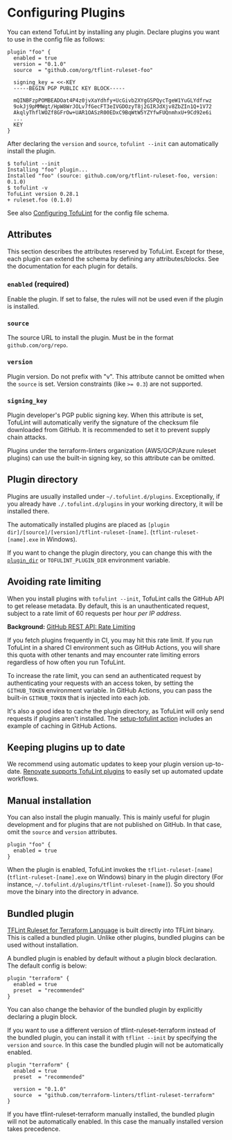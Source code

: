 # Configuring Plugins

You can extend TofuLint by installing any plugin. Declare plugins you want to use in the config file as follows:

```hcl
plugin "foo" {
  enabled = true
  version = "0.1.0"
  source  = "github.com/org/tflint-ruleset-foo"

  signing_key = <<-KEY
  -----BEGIN PGP PUBLIC KEY BLOCK-----

  mQINBFzpPOMBEADOat4P4z0jvXaYdhfy+UcGivb2XYgGSPQycTgeW1YuGLYdfrwz
  9okJj9pMMWgt/HpW8WrJOLv7fGecFT3eIVGDOzyT8j2GIRJdXjv8ZbZIn1Q+1V72
  AkqlyThflWOZf8GFrOw+UAR1OASzR00EDxC9BqWtW5YZYfwFUQnmhxU+9Cd92e6i
  ...
  KEY
}
```

After declaring the `version` and `source`, `tofulint --init` can automatically install the plugin.

```console
$ tofulint --init
Installing "foo" plugin...
Installed "foo" (source: github.com/org/tflint-ruleset-foo, version: 0.1.0)
$ tofulint -v
TofuLint version 0.28.1
+ ruleset.foo (0.1.0)
```

See also [Configuring TofuLint](config.md) for the config file schema.

## Attributes

This section describes the attributes reserved by TofuLint. Except for these, each plugin can extend the schema by defining any attributes/blocks. See the documentation for each plugin for details.

### `enabled` (required)

Enable the plugin. If set to false, the rules will not be used even if the plugin is installed.

### `source`

The source URL to install the plugin. Must be in the format `github.com/org/repo`.

### `version`

Plugin version. Do not prefix with "v". This attribute cannot be omitted when the `source` is set. Version constraints (like `>= 0.3`) are not supported.

### `signing_key`

Plugin developer's PGP public signing key. When this attribute is set, TofuLint will automatically verify the signature of the checksum file downloaded from GitHub. It is recommended to set it to prevent supply chain attacks.

Plugins under the terraform-linters organization (AWS/GCP/Azure ruleset plugins) can use the built-in signing key, so this attribute can be omitted.

## Plugin directory

Plugins are usually installed under `~/.tofulint.d/plugins`. Exceptionally, if you already have `./.tofulint.d/plugins` in your working directory, it will be installed there.

The automatically installed plugins are placed as `[plugin dir]/[source]/[version]/tflint-ruleset-[name]`. (`tflint-ruleset-[name].exe` in Windows).

If you want to change the plugin directory, you can change this with the [`plugin_dir`](config.md#plugin_dir) or `TOFULINT_PLUGIN_DIR` environment variable.

## Avoiding rate limiting

When you install plugins with `tofulint --init`, TofuLint calls the GitHub API to get release metadata. By default, this is an unauthenticated request, subject to a rate limit of 60 requests per hour _per IP address_.

**Background:** [GitHub REST API: Rate Limiting](https://docs.github.com/en/rest/overview/resources-in-the-rest-api#rate-limiting)

If you fetch plugins frequently in CI, you may hit this rate limit. If you run TofuLint in a shared CI environment such as GitHub Actions, you will share this quota with other tenants and may encounter rate limiting errors regardless of how often you run TofuLint. 

To increase the rate limit, you can send an authenticated request by authenticating your requests with an access token, by setting the `GITHUB_TOKEN` environment variable. In GitHub Actions, you can pass the built-in `GITHUB_TOKEN` that is injected into each job.

It's also a good idea to cache the plugin directory, as TofuLint will only send requests if plugins aren't installed. The [setup-tofulint action](https://github.com/tofuutils/setup-tofulint#usage) includes an example of caching in GitHub Actions.

## Keeping plugins up to date

We recommend using automatic updates to keep your plugin version up-to-date. [Renovate supports TofuLint plugins](https://docs.renovatebot.com/modules/manager/tflint-plugin/) to easily set up automated update workflows.

## Manual installation

You can also install the plugin manually. This is mainly useful for plugin development and for plugins that are not published on GitHub. In that case, omit the `source` and `version` attributes.

```hcl
plugin "foo" {
  enabled = true
}
```

When the plugin is enabled, TofuLint invokes the `tflint-ruleset-[name]` (`tflint-ruleset-[name].exe` on Windows) binary in the plugin directory (For instance, `~/.tofulint.d/plugins/tflint-ruleset-[name]`). So you should move the binary into the directory in advance.

## Bundled plugin

[TFLint Ruleset for Terraform Language](https://github.com/terraform-linters/tflint-ruleset-terraform) is built directly into TFLint binary. This is called a bundled plugin. Unlike other plugins, bundled plugins can be used without installation.

A bundled plugin is enabled by default without a plugin block declaration. The default config is below:

```hcl
plugin "terraform" {
  enabled = true
  preset  = "recommended"
}
```

You can also change the behavior of the bundled plugin by explicitly declaring a plugin block.

If you want to use a different version of tflint-ruleset-terraform instead of the bundled plugin, you can install it with `tflint --init` by specifying the `version` and `source`. In this case the bundled plugin will not be automatically enabled.

```hcl
plugin "terraform" {
  enabled = true
  preset  = "recommended"

  version = "0.1.0"
  source  = "github.com/terraform-linters/tflint-ruleset-terraform"
}
```

If you have tflint-ruleset-terraform manually installed, the bundled plugin will not be automatically enabled. In this case the manually installed version takes precedence.
